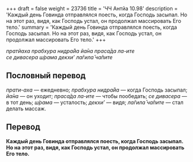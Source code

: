 +++
draft = false
weight = 23736
title = 'ЧЧ Антйа 10.98'
description = 'Каждый день Говинда отправлялся поесть, когда Господь засыпал. Но на этот раз, видя, как Господь устал, он продолжал массировать Его тело.'
summary = 'Каждый день Говинда отправлялся поесть, когда Господь засыпал. Но на этот раз, видя, как Господь устал, он продолжал массировать Его тело.'
+++

_пратйаха прабхура нидра̄йа йа̄на праса̄да ла-ите  
се дивасера ш́рама декхи’ ла̄гила̄ ча̄пите_

## Пословный перевод

_прати_\-_аха_ — ежедневно; _прабхура_ _нидра̄йа_ — когда Господь засыпал; _йа̄на_ — он уходит; _праса̄да_ _ла_\-_ите_ — чтобы пообедать; _се_ _дивасера_ — в тот день; _ш́рама_ — усталость; _декхи’_ — видя; _ла̄гила̄_ _ча̄пите_ — стал делать массаж.

## Перевод

**Каждый день Говинда отправлялся поесть, когда Господь засыпал. Но на этот раз, видя, как Господь устал, он продолжал массировать Его тело.**
